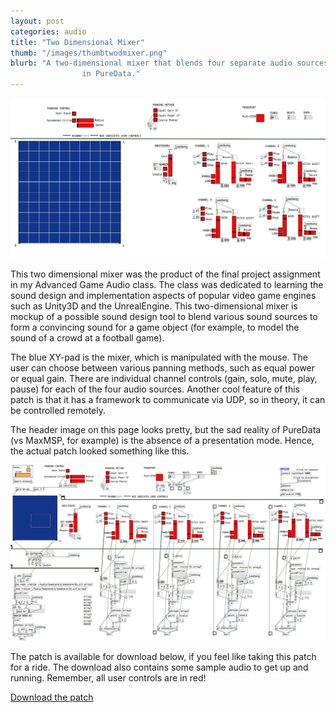 ```yaml
---
layout: post
categories: audio
title: "Two Dimensional Mixer"
thumb: "/images/thumbtwodmixer.png"
blurb: "A two-dimensional mixer that blends four separate audio sources. Built
				in PureData."
---
```


<a class="imglink" href="/images/virtualgp.png" target="_blank">
	<img id="virtualgpimage" class="large boxsize" src="/images/thumbtwodmixer.png"/>
</a>

This two dimensional mixer was the product of the final project assignment in my
Advanced Game Audio class. The class was dedicated to learning the sound design
and implementation aspects of popular video game engines such as Unity3D and the
UnrealEngine. This two-dimensional mixer is mockup of a possible sound design
tool to blend various sound sources to form a convincing sound for a game object
(for example, to model the sound of a crowd at a football game).

The blue XY-pad is the mixer, which is manipulated with the mouse. The user can
choose between various panning methods, such as equal power or equal gain. There
are individual channel controls (gain, solo, mute, play, pause) for each of the
four audio sources. Another cool feature of this patch is that it has a
framework to communicate via UDP, so in theory, it can be controlled remotely.

The header image on this page looks pretty, but the sad reality of PureData
(vs MaxMSP, for example) is the absence of a presentation mode. Hence, the
actual patch looked something like this.

<a class="imglink" href="/images/twodmixerdetailed.png" target="_blank">
	<img id="virtualgpdetailedimage" class="boxsize" src="/images/twodmixerdetailed.png"/>
</a>

The patch is available for download below, if you feel like taking this patch
for a ride. The download also contains some sample audio to get up and running.
Remember, all user controls are in red!

<a class="distinct" href="downloads/TwoDMixer.zip">Download the patch</a>
